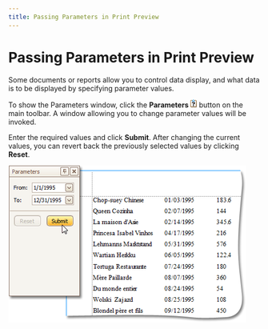 ```yaml
---
title: Passing Parameters in Print Preview
---
```

# Passing Parameters in Print Preview
Some documents or reports allow you to control data display, and what data is to be displayed by specifying parameter values.

To show the Parameters window, click the **Parameters** ![previewButtonParameters](../../../images/Img8198.png) button on the main toolbar. A window allowing you to change parameter values will be invoked.

Enter the required values and click **Submit**. After changing the current values, you can revert back the previously selected values by clicking **Reset**.

![previewParameters](../../../images/Img8199.png)